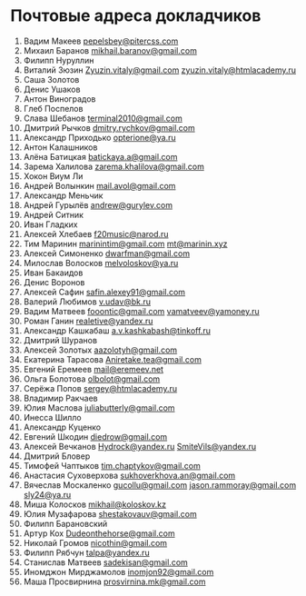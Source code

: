 # Почтовые адреса докладчиков
1. Вадим Макеев pepelsbey@pitercss.com
2. Михаил Баранов mikhail.baranov@gmail.com
3. Филипп Нуруллин
4. Виталий Зюзин Zyuzin.vitaly@gmail.com zyuzin.vitaly@htmlacademy.ru
5. Саша Золотов
6. Денис Ушаков
7. Антон Виноградов
8. Глеб Поспелов
9. Слава Шебанов terminal2010@gmail.com
10. Дмитрий Рычков dmitry.rychkov@gmail.com
11. Александр Приходько opterione@ya.ru
12. Антон Калашников
13. Алёна Батицкая batickaya.a@gmail.com
14. Зарема Халилова zarema.khalilova@gmail.com
15. Хокон Виум Ли
16. Андрей Волынкин mail.avol@gmail.com
17. Александр Меньчик
18. Андрей Гурылёв andrew@gurylev.com
19. Андрей Ситник
20. Иван Гладких
21. Алексей Хлебаев f20music@narod.ru
22. Тим Маринин marinintim@gmail.com mt@marinin.xyz
23. Алексей Симоненко dwarfman@gmail.com
24. Милослав Волосков melvoloskov@ya.ru
25. Иван Бакаидов
26. Денис Воронов
27. Алексей Сафин safin.alexey91@gmail.com
28. Валерий Любимов v.udav@bk.ru
29. Вадим Матвеев fooontic@gmail.com vamatveev@yamoney.ru
30. Роман Ганин realetive@yandex.ru
31. Александр Кашкабаш a.v.kashkabash@tinkoff.ru
32. Дмитрий Шуранов
33. Алексей Золотых aazolotyh@gmail.com
34. Екатерина Тарасова Aniretake.tea@gmail.com
35. Евгений Еремеев mail@eremeev.net
36. Ольга Болотова olbolot@gmail.com
37. Серёжа Попов sergey@htmlacademy.ru
38. Владимир Ракчаев
39. Юлия Маслова juliabutterly@gmail.com
40. Инесса Шилло
41. Александр Куценко
42. Евгений Шкодин diedrow@gmail.com
43. Алексей Вечканов Hydrock@yandex.ru SmiteVils@yandex.ru
44. Дмитрий Бловер
45. Тимофей Чаптыков tim.chaptykov@gmail.com
46. Анастасия Суховерхова sukhoverkhova.an@gmail.com
47. Вячеслав Москаленко gucollu@gmail.com jason.rammoray@gmail.com sly24@ya.ru
48. Миша Колосков mikhail@koloskov.kz
49. Юлия Музафарова shestakovauv@gmail.com
50. Филипп Барановский
51. Артур Кох Dudeonthehorse@gmail.com
52. Николай Громов nicothin@gmail.com
53. Филипп Рябчун talpa@yandex.ru
54. Станислав Матвеев sadekisan@gmail.com
55. Иномджон Мирджамолов inomjon92@gmail.com
56. Маша Просвирнина prosvirnina.mk@gmail.com
